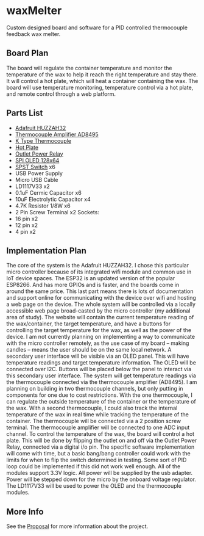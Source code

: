# waxMelter
Custom designed board and software for a PID controlled thermocouple feedback wax melter.

## Board Plan
The board will regulate the container temperature and monitor the temperature of the wax to help it reach the right temperature and stay there. It will control a hot plate, which will heat a container containing the wax. The board will use temperature monitoring, temperature control via a hot plate, and remote control through a web platform.

## Parts List
* [Adafruit HUZZAH32](https://www.adafruit.com/product/3591)
* [Thermocouple Amplifier AD8495](https://www.adafruit.com/product/1778)
* [K Type Thermocouple](https://www.ebay.com/itm/1M-K-Type-Thermocouple-Sensor-Digital-Thermometer-Temperature-Meter-TK80-4JPL8/282896189061?_trkparms=ispr%3D1&hash=item41dded4685:g:auQAAOSwikdau~0I&amdata=enc%3AAQAFAAACYBaobrjLl8XobRIiIML1V4Imu%252Fn%252BzU5L90Z278x5ickk7PdDazAlGltMLJlUhrWsD4ypBzXDBrr3EGbvDCD%252BOTfiTG%252FV6xARDfS6DhxpOawtq0wAUHwzCXVNlrquDkax%252BHLcfCpjODsCClfysZNmLcjKNhUCyZwlivq7Ou%252BSmp%252FNan3zi86bNOppmqGIBMdWiTFE6aq0N55rJ5p610VKqpsEUguP16E0hxd5inmBD20248dYwxENTtrZPJzbteu98xpsFoA6NRRONNO8AFAXX89%252FktMA%252FMYhMde28GDtzsb4Q%252FstK%252BytZGRtmxx2GJeJIjNEnUTIb2ZtmPVtaehLIrKyByYNRhgJ3trD8Uzl1OL1G6Ov1BHTu3ct5z6%252BYjT5Gn1gHn1WTkyAUGmD96HCcMx2kF4PVEo171c0GnQmpCPSK%252Ba1t5ZcDgoZA4wjEhZSgphf9bAZoL%252BTzL9r2Q1FGZkeqwcEwrHTXMSumlt%252FEBQSmBNDBf%252BVZwOZV1DEa5zsk8uRSAahogXBhsBiTncrrOCZMk1M%252Fb6JNapN67fctFa4vXdXtx75DZtH7jcddYi4seuXT9uvLQ%252BGizccfA5TaPQpMoAGivS1TTwWy26Bz2oLF4qjKl8lhn9gjkRAodJqWBnukNI%252BdxfboGJRnL1tupUHN1vHOuuQglrpdetpjcCG2atFgNjEhzRBVdqyXI5UYWCN3p%252FCElSElYjv48XtG05oh%252F%252F0i%252BNC37r2TF%252BFe4q4%252FOPX%252BPEo%252BL9JVKTemFHr%252BIyor4iOTMGOTiiJJ6U9t5zFFEMdbP8pcCW20AqyD6I7%7Ccksum%3A282896189061fe03b50efa204da1abdccf1154f0cbb6%7Campid%3APL_CLK%7Cclp%3A2334524)
* [Hot Plate](https://www.amazon.com/gp/product/B07MMT2SC5/ref=ask_ql_qh_dp_hza)
* [Outlet Power Relay](https://www.amazon.com/Iot-Relay-Enclosed-High-Power-Raspberry/dp/B00WV7GMA2/ref=sr_1_2?dchild=1&keywords=outlet+power+relay&qid=1601856536&sr=8-2)
* [SPI OLED 128x64](https://www.amazon.com/UCTRONICS-SSD1306-Self-Luminous-Display-Raspberry/dp/B072Q2X2LL/ref=sr_1_3?dchild=1&keywords=oled+display+arduino&qid=1602386754&sr=8-3)
* [SPST Switch](digikey.com) x6
* USB Power Supply
* Micro USB Cable
* LD1117V33 x2	
* 0.1uF Cermic Capacitor x6
* 10uF Electrolytic Capacitor x4
* 4.7K Resistor 1/8W x6
* 2 Pin Screw Terminal x2
Sockets:
* 16 pin x2
* 12 pin x2
* 4 pin x2

## Implementation Plan
The core of the system is the Adafruit HUZZAH32. I chose this particular micro controller because of its integrated wifi module and common use in IoT device spaces. The ESP32 is an updated version of the popular ESP8266. And has more GPIOs and is faster, and the boards come in around the same price. This last part means there is lots of documentation and support online for communicating with the device over wifi and hosting a web page on the device.
The whole system will be controlled via a locally accessible web page broad-casted by the micro controller (my additional area of study). The website will contain the current temperature reading of the wax/container, the target temperature, and have a buttons for controlling the target temperature for the wax, as well as the power of the device. I am not currently planning on implementing a way to communicate with the micro controller remotely, as the use case of my board – making candles – means the user should be on the same local network.
A secondary user interface will be visible via an OLED panel. This will have temperature readings and target temperature information. The OLED will be connected over I2C. Buttons will be placed below the panel to interact via this secondary user interface.
The system will get temperature readings via the thermocouple connected via the thermocouple amplifier (AD8495). I am planning on building in two thermocouple channels, but only putting in components for one due to cost restrictions. With the one thermocouple, I can regulate the outside temperature of the container or the temperature of the wax. With a second thermocouple, I could also track the internal temperature of the wax in real time while tracking the temperature of the container.
The thermocouple will be connected via a 2 position screw terminal. The thermocouple amplifier will be connected to one ADC input channel. 
To control the temperature of the wax, the board will control a hot plate. This will be done by flipping the outlet on and off via the Outlet Power Relay, connected via a digital i/o pin. The specific software implementation will come with time, but a basic bang/bang controller could work with the limits for when to flip the switch determined in testing. Some sort of PID loop could be implemented if this did not work well enough.
All of the modules support 3.3V logic. All power will be supplied by the usb adapter. Power will be stepped down for the micro by the onboard voltage regulator. The LD1117V33 will be used to power the OLED and the thermocouple modules. 

## More Info
See the [Proposal](proposal/proposal.pdf) for more information about the project.
